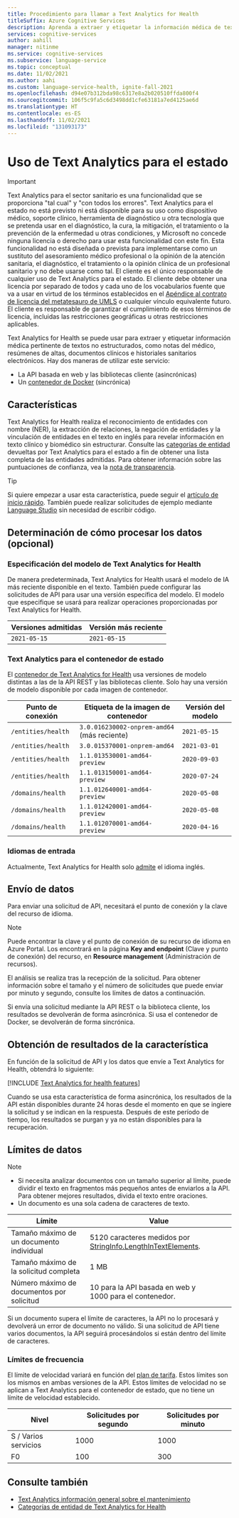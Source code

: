 ```yaml
---
title: Procedimiento para llamar a Text Analytics for Health
titleSuffix: Azure Cognitive Services
description: Aprenda a extraer y etiquetar la información médica de textos clínicos no estructurados con Text Analytics para el estado.
services: cognitive-services
author: aahill
manager: nitinme
ms.service: cognitive-services
ms.subservice: language-service
ms.topic: conceptual
ms.date: 11/02/2021
ms.author: aahi
ms.custom: language-service-health, ignite-fall-2021
ms.openlocfilehash: d94e07b312bda98c6317e8a2b020510ffda800f4
ms.sourcegitcommit: 106f5c9fa5c6d3498dd1cfe63181a7ed4125ae6d
ms.translationtype: HT
ms.contentlocale: es-ES
ms.lasthandoff: 11/02/2021
ms.locfileid: "131093173"
---
```

# <a name="how-to-use-text-analytics-for-health"></a>Uso de Text Analytics para el estado

> [!IMPORTANT] 
> Text Analytics para el sector sanitario es una funcionalidad que se proporciona "tal cual" y "con todos los errores". Text Analytics para el estado no está previsto ni está disponible para su uso como dispositivo médico, soporte clínico, herramienta de diagnóstico u otra tecnología que se pretenda usar en el diagnóstico, la cura, la mitigación, el tratamiento o la prevención de la enfermedad u otras condiciones, y Microsoft no concede ninguna licencia o derecho para usar esta funcionalidad con este fin. Esta funcionalidad no está diseñada o prevista para implementarse como un sustituto del asesoramiento médico profesional o la opinión de la atención sanitaria, el diagnóstico, el tratamiento o la opinión clínica de un profesional sanitario y no debe usarse como tal. El cliente es el único responsable de cualquier uso de Text Analytics para el estado. El cliente debe obtener una licencia por separado de todos y cada uno de los vocabularios fuente que va a usar en virtud de los términos establecidos en el [Apéndice al contrato de licencia del metatesauro de UMLS](https://www.nlm.nih.gov/research/umls/knowledge_sources/metathesaurus/release/license_agreement_appendix.html) o cualquier vínculo equivalente futuro. El cliente es responsable de garantizar el cumplimiento de esos términos de licencia, incluidas las restricciones geográficas u otras restricciones aplicables.


Text Analytics for Health se puede usar para extraer y etiquetar información médica pertinente de textos no estructurados, como notas del médico, resúmenes de altas, documentos clínicos e historiales sanitarios electrónicos.  Hay dos maneras de utilizar este servicio: 

* La API basada en web y las bibliotecas cliente (asincrónicas)
* Un [contenedor de Docker](use-containers.md) (sincrónica)

## <a name="features"></a>Características

Text Analytics for Health realiza el reconocimiento de entidades con nombre (NER), la extracción de relaciones, la negación de entidades y la vinculación de entidades en el texto en inglés para revelar información en texto clínico y biomédico sin estructurar. Consulte las [categorías de entidad](../concepts/health-entity-categories.md) devueltas por Text Analytics para el estado a fin de obtener una lista completa de las entidades admitidas. Para obtener información sobre las puntuaciones de confianza, vea la [nota de transparencia](/legal/cognitive-services/text-analytics/transparency-note#general-guidelines-to-understand-and-improve-performance?context=/azure/cognitive-services/text-analytics/context/context). 

> [!TIP]
> Si quiere empezar a usar esta característica, puede seguir el [artículo de inicio rápido](../quickstart.md). También puede realizar solicitudes de ejemplo mediante [Language Studio](../../language-studio.md) sin necesidad de escribir código.

## <a name="determine-how-to-process-the-data-optional"></a>Determinación de cómo procesar los datos (opcional)

### <a name="specify-the-text-analytics-for-health-model"></a>Especificación del modelo de Text Analytics for Health

De manera predeterminada, Text Analytics for Health usará el modelo de IA más reciente disponible en el texto. También puede configurar las solicitudes de API para usar una versión específica del modelo. El modelo que especifique se usará para realizar operaciones proporcionadas por Text Analytics for Health.

| Versiones admitidas | Versión más reciente |
|--|--|
| `2021-05-15` | `2021-05-15`   |

### <a name="text-analytics-for-health-container"></a>Text Analytics para el contenedor de estado

El [contenedor de Text Analytics for Health](use-containers.md) usa versiones de modelo distintas a las de la API REST y las bibliotecas cliente. Solo hay una versión de modelo disponible por cada imagen de contenedor.

| Punto de conexión                        | Etiqueta de la imagen de contenedor                     | Versión del modelo |
|---------------------------------|-----------------------------------------|---------------|
| `/entities/health`              | `3.0.016230002-onprem-amd64` (más reciente)            | `2021-05-15`  |
| `/entities/health`              | `3.0.015370001-onprem-amd64`            | `2021-03-01`  |
| `/entities/health`              | `1.1.013530001-amd64-preview`           | `2020-09-03`  |
| `/entities/health`              | `1.1.013150001-amd64-preview`           | `2020-07-24`  |
| `/domains/health`               | `1.1.012640001-amd64-preview`           | `2020-05-08`  |
| `/domains/health`               | `1.1.012420001-amd64-preview`           | `2020-05-08`  |
| `/domains/health`               | `1.1.012070001-amd64-preview`           | `2020-04-16`  |

### <a name="input-languages"></a>Idiomas de entrada

Actualmente, Text Analytics for Health solo [admite](../language-support.md) el idioma inglés. 

## <a name="submitting-data"></a>Envío de datos

Para enviar una solicitud de API, necesitará el punto de conexión y la clave del recurso de idioma.

> [!NOTE]
> Puede encontrar la clave y el punto de conexión de su recurso de idioma en Azure Portal. Los encontrará en la página **Key and endpoint** (Clave y punto de conexión) del recurso, en **Resource management** (Administración de recursos). 

El análisis se realiza tras la recepción de la solicitud. Para obtener información sobre el tamaño y el número de solicitudes que puede enviar por minuto y segundo, consulte los límites de datos a continuación.

Si envía una solicitud mediante la API REST o la biblioteca cliente, los resultados se devolverán de forma asincrónica. Si usa el contenedor de Docker, se devolverán de forma sincrónica.  


## <a name="getting-results-from-the-feature"></a>Obtención de resultados de la característica

En función de la solicitud de API y los datos que envíe a Text Analytics for Health, obtendrá lo siguiente:

[!INCLUDE [Text Analytics for health features](../includes/features.md)]


Cuando se usa esta característica de forma asincrónica, los resultados de la API están disponibles durante 24 horas desde el momento en que se ingiere la solicitud y se indican en la respuesta. Después de este período de tiempo, los resultados se purgan y ya no están disponibles para la recuperación.

## <a name="data-limits"></a>Límites de datos

> [!NOTE]
> * Si necesita analizar documentos con un tamaño superior al límite, puede dividir el texto en fragmentos más pequeños antes de enviarlos a la API. Para obtener mejores resultados, divida el texto entre oraciones.
> * Un documento es una sola cadena de caracteres de texto.  

| Límite | Value |
|------------------------|---------------|
| Tamaño máximo de un documento individual | 5120 caracteres medidos por [StringInfo.LengthInTextElements](/dotnet/api/system.globalization.stringinfo.lengthintextelements). |
| Tamaño máximo de la solicitud completa | 1 MB |
| Número máximo de documentos por solicitud | 10 para la API basada en web y 1000 para el contenedor. |

Si un documento supera el límite de caracteres, la API no lo procesará y devolverá un error de documento no válido. Si una solicitud de API tiene varios documentos, la API seguirá procesándolos si están dentro del límite de caracteres.

### <a name="rate-limits"></a>Límites de frecuencia

El límite de velocidad variará en función del [plan de tarifa](https://aka.ms/unifiedLanguagePricing). Estos límites son los mismos en ambas versiones de la API. Estos límites de velocidad no se aplican a Text Analytics para el contenedor de estado, que no tiene un límite de velocidad establecido.

| Nivel          | Solicitudes por segundo | Solicitudes por minuto |
|---------------|---------------------|---------------------|
| S / Varios servicios | 1000                | 1000                |
| F0         | 100                 | 300                 |

## <a name="see-also"></a>Consulte también

* [Text Analytics información general sobre el mantenimiento](../overview.md)
* [Categorías de entidad de Text Analytics for Health](../concepts/health-entity-categories.md)
